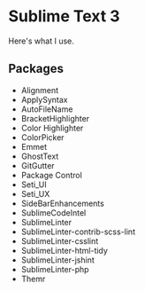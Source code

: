 # Sublime Text 3
Here's what I use.

## Packages
- Alignment
- ApplySyntax
- AutoFileName
- BracketHighlighter
- Color Highlighter
- ColorPicker
- Emmet
- GhostText
- GitGutter
- Package Control
- Seti_UI
- Seti_UX
- SideBarEnhancements
- SublimeCodeIntel
- SublimeLinter
- SublimeLinter-contrib-scss-lint
- SublimeLinter-csslint
- SublimeLinter-html-tidy
- SublimeLinter-jshint
- SublimeLinter-php
- Themr
